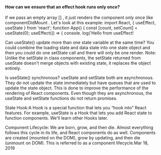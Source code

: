 #### How can we ensure that an effect hook runs only once?
If we pass an empty array [] , it just renders the component only once like componentDidMount . Let's look at this example: import React, { useEffect, useState } from 'react'; function App() { const [count, setCount] = useState(0); useEffect(() => { console. log('Hello from useEffect!

Can useState() update more than one state variable at the same time?
You could combine the loading state and data state into one state object and then you could do one setState call and there will only be one render. Note: Unlike the setState in class components, the setState returned from useState doesn't merge objects with existing state, it replaces the object entirely.

Is useState() synchronous?
useState and setState both are asynchronous. They do not update the state immediately but have queues that are used to update the state object. This is done to improve the performance of the rendering of React components. Even though they are asynchronous, the useState and setState functions do not return promises.

State Hook:A Hook is a special function that lets you “hook into” React features. For example, useState is a Hook that lets you add React state to function components. We'll learn other Hooks later.

Component Lifecycle:
We are born, grow, and then die. Almost everything follows this cycle in its life, and React components do as well. Components are created (mounted on the DOM), grow by updating, and then die (unmount on DOM). This is referred to as a component lifecycle.Mar 18, 2019

